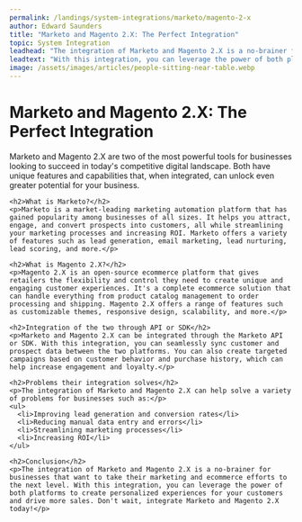 ```yaml
---
permalink: /landings/system-integrations/marketo/magento-2-x
author: Edward Saunders
title: "Marketo and Magento 2.X: The Perfect Integration"
topic: System Integration
leadhead: "The integration of Marketo and Magento 2.X is a no-brainer for businesses that want to take their marketing and ecommerce efforts to the next level"
leadtext: "With this integration, you can leverage the power of both platforms to create personalized experiences for your customers and drive more sales. Don't wait, integrate Marketo and Magento 2.X today!"
image: /assets/images/articles/people-sitting-near-table.webp
---
```

<div class="arttext">    <h1>Marketo and Magento 2.X: The Perfect Integration</h1>
    <p>Marketo and Magento 2.X are two of the most powerful tools for businesses looking to succeed in today's competitive digital landscape. Both have unique features and capabilities that, when integrated, can unlock even greater potential for your business.</p>
  
    <h2>What is Marketo?</h2>
    <p>Marketo is a market-leading marketing automation platform that has gained popularity among businesses of all sizes. It helps you attract, engage, and convert prospects into customers, all while streamlining your marketing processes and increasing ROI. Marketo offers a variety of features such as lead generation, email marketing, lead nurturing, lead scoring, and more.</p>
  
    <h2>What is Magento 2.X?</h2>
    <p>Magento 2.X is an open-source ecommerce platform that gives retailers the flexibility and control they need to create unique and engaging customer experiences. It's a complete ecommerce solution that can handle everything from product catalog management to order processing and shipping. Magento 2.X offers a range of features such as customizable themes, responsive design, scalability, and more.</p>
  
    <h2>Integration of the two through API or SDK</h2>
    <p>Marketo and Magento 2.X can be integrated through the Marketo API or SDK. With this integration, you can seamlessly sync customer and prospect data between the two platforms. You can also create targeted campaigns based on customer behavior and purchase history, which can help increase engagement and loyalty.</p>
  
    <h2>Problems their integration solves</h2>
    <p>The integration of Marketo and Magento 2.X can help solve a variety of problems for businesses such as:</p>
    <ul>
      <li>Improving lead generation and conversion rates</li>
      <li>Reducing manual data entry and errors</li>
      <li>Streamlining marketing processes</li>
      <li>Increasing ROI</li>
    </ul>
  
    <h2>Conclusion</h2>
    <p>The integration of Marketo and Magento 2.X is a no-brainer for businesses that want to take their marketing and ecommerce efforts to the next level. With this integration, you can leverage the power of both platforms to create personalized experiences for your customers and drive more sales. Don't wait, integrate Marketo and Magento 2.X today!</p>
</div>